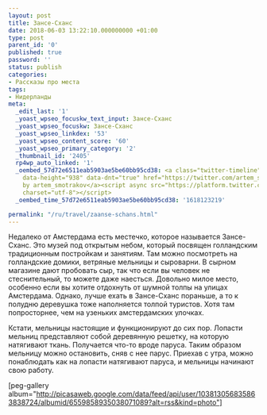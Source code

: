 ```yaml
---
layout: post
title: Зансе-Сханс
date: 2018-06-03 13:22:10.000000000 +01:00
type: post
parent_id: '0'
published: true
password: ''
status: publish
categories:
- Рассказы про места
tags:
- Нидерланды
meta:
  _edit_last: '1'
  _yoast_wpseo_focuskw_text_input: Зансе-Сханс
  _yoast_wpseo_focuskw: Зансе-Сханс
  _yoast_wpseo_linkdex: '53'
  _yoast_wpseo_content_score: '60'
  _yoast_wpseo_primary_category: '2'
  _thumbnail_id: '2405'
  rp4wp_auto_linked: '1'
  _oembed_57d72e6511eab5903ae5be60bb95cd38: <a class="twitter-timeline" data-width="625"
    data-height="938" data-dnt="true" href="https://twitter.com/artem_smotrakov?ref_src=twsrc%5Etfw">Tweets
    by artem_smotrakov</a><script async src="https://platform.twitter.com/widgets.js"
    charset="utf-8"></script>
  _oembed_time_57d72e6511eab5903ae5be60bb95cd38: '1618123219'

permalink: "/ru/travel/zaanse-schans.html"
---
```

Недалеко от Амстердама есть местечко, которое называется&nbsp;Зансе-Сханс. Это музей под открытым небом, который посвящен голландским традиционным постройкам и занятиям. Там можно посмотреть на голландские домики, ветряные мельницы и сыроварни. В сырном магазине дают пробовать сыр, так что если вы человек не стеснительный, то можете даже наесться. Довольно милое место, особенно если вы хотите отдохнуть от шумной толпы на улицах Амстердама. Однако, лучше ехать в Зансе-Сханс пораньше, а то к полудню деревушка тоже наполняется толпой туристов. Хотя там попросторнее, чем на узеньких амстердамских улочках.

Кстати, мельницы настоящие и функционируют до сих пор. Лопасти мельниц представляют собой деревянную решетку, на которую натягивают ткань. Получается что-то вроде паруса. Таким образом мельницу можно остановить, сняв с нее парус. Приехав с утра, можно понаблюдать как на лопасти натягивают паруса, и мельницы начинают свою работу.

[peg-gallery album="http://picasaweb.google.com/data/feed/api/user/103813056835863838724/albumid/6559858935038071089?alt=rss&kind=photo"]

